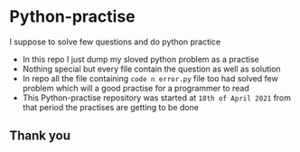 # Python-practise
I suppose to solve few questions and do python practice 

- In this repo I just dump my sloved python problem as a practise
- Nothing special but every file contain the question as well as solution
- In repo all the file containing `code n error.py` file too had solved few problem which will a good practise for a programmer to read 
- This Python-practise repository was started at `18th of April 2021` from that period the practises are getting to be done

## Thank you

